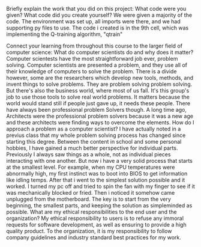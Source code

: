 Briefly explain the work that you did on this project: What code were you given? What code did you create yourself?
          We were given a majority of the code. The environment was set up, all imports were there, and we had supporting py files to use. The code i created is in the 9th cell, which was implementing the Q-training algorithm, "qtrain"
          
Connect your learning from throughout this course to the larger field of computer science:
          What do computer scientists do and why does it matter?
                    Computer scientests have the most straightforward job ever, problem solving. Computer scientists are presented a problem, and they use all of their knowledge of computers to solve the problem. 
                    There is a divide however, some are the researchers which develop new tools, methods, and invent things to solve problems. They are problem solving problem solving. But there's also the business world,
                    where most of us fall. It's this group's job to use those tools to solve real world problems. It matters because the world would stand still if people just gave up, it needs these people. There have always been professional problem
                    Solvers though. A long time ago, Architects were the professional problem solvers because it was a new age and these architects were finding ways to overcome the elements.
          How do I approach a problem as a computer scientist?
                    I have actually noted in a previus class that my whole problem solving process has changed since starting this degree. Between the content in school and some personal hobbies, I have gained a much better perspective for individual parts.
                    Previously I always saw things as a whole, not as individual pieces interacting with one another. But now i have a very solid process that starts at the smallest level. For example, when my CPU temperatures were
                    abnormally high, my first instinct was to boot into BIOS to get information like idling temps. After that i went to the simplest solution possible and it worked. I turned my pc off and tried to spin the fan with my finger
                    to see if it was mechanically blocked or fried. Then i noticed it somehow came unplugged from the motherboard. The key is to start from the very beginning, the smallest parts, and keeping the solution as simpleminded as possible.
          What are my ethical responsibilities to the end user and the organization?
                    My ethical responsibility to users is to refuse any immoral requests for software development, as well as ensuring to provide a high quality product. To the organization, it is my responsibility
                    to follow company guidelines and industry standard best practices for my work.
